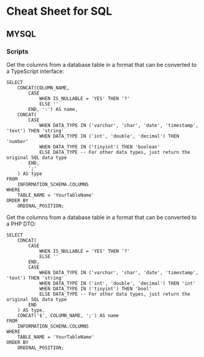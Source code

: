 # Cheat Sheet for SQL

## MYSQL
### Scripts
Get the columns from a database table in a format that can be converted to a TypeScript interface:
```MYSQL
SELECT 
    CONCAT(COLUMN_NAME, 
        CASE
            WHEN IS_NULLABLE = 'YES' THEN '?'
            ELSE ''
        END, ':') AS name,
    CONCAT(
        CASE 
            WHEN DATA_TYPE IN ('varchar', 'char', 'date', 'timestamp', 'text') THEN 'string'
            WHEN DATA_TYPE IN ('int', 'double', 'decimal') THEN 'number'
            WHEN DATA_TYPE IN ('tinyint') THEN 'boolean'
            ELSE DATA_TYPE -- For other data types, just return the original SQL data type
        END,
        ';'
    ) AS type
FROM 
    INFORMATION_SCHEMA.COLUMNS
WHERE 
    TABLE_NAME = 'YourTableName'
ORDER BY 
    ORDINAL_POSITION;
```

Get the columns from a database table in a format that can be converted to a PHP DTO:
```MYSQL
SELECT 
    CONCAT(
        CASE 
            WHEN IS_NULLABLE = 'YES' THEN '?'
            ELSE ''
        END,
        CASE 
            WHEN DATA_TYPE IN ('varchar', 'char', 'date', 'timestamp', 'text') THEN 'string'
            WHEN DATA_TYPE IN ('int', 'double', 'decimal') THEN 'int'
            WHEN DATA_TYPE IN ('tinyint') THEN 'bool'
            ELSE DATA_TYPE -- For other data types, just return the original SQL data type
        END
    ) AS type,
    CONCAT('$', COLUMN_NAME, ';') AS name
FROM 
    INFORMATION_SCHEMA.COLUMNS
WHERE 
    TABLE_NAME = 'YourTableName'
ORDER BY 
    ORDINAL_POSITION;
```
